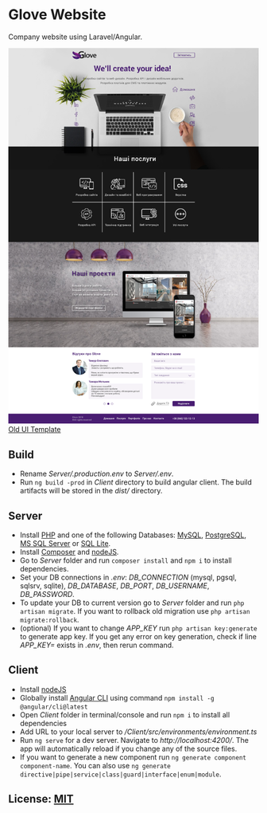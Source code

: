 # Glove Website
Company website using Laravel/Angular.

![UI Template](./img1.png)
[Old UI Template](./img2.png)

## Build
- Rename *Server/.production.env* to *Server/.env*.
- Run `ng build -prod` in *Client* directory to build angular client. The build artifacts will be stored in the *dist/* directory.

## Server
- Install [PHP](http://fi2.php.net/downloads.php) and one of the following Databases: [MySQL](https://www.mysql.com/downloads/), [PostgreSQL](https://www.postgresql.org/download/), [MS SQL Server](https://www.microsoft.com/en-us/sql-server/sql-server-downloads) or [SQL Lite](https://www.sqlite.org/download.html).
- Install [Composer](https://getcomposer.org/) and [nodeJS](https://nodejs.org).
- Go to *Server* folder and run `composer install` and `npm i` to install dependencies.
- Set your DB connections in *.env*: *DB_CONNECTION* (mysql, pgsql, sqlsrv, sqlite), *DB_DATABASE*, *DB_PORT*, *DB_USERNAME*, *DB_PASSWORD*.
- To update your DB to current version go to *Server* folder and run `php artisan migrate`. If you want to rollback old migration use `php artisan migrate:rollback`.
- (optional) If you want to change *APP_KEY* run `php artisan key:generate` to generate app key. If you get any error on key generation, check if line *APP_KEY=* exists in *.env*, then rerun command. 

## Client
- Install [nodeJS](https://nodejs.org)
- Globally install [Angular CLI](https://cli.angular.io/) using command `npm install -g @angular/cli@latest`
- Open *Client* folder in terminal/console and run `npm i` to install all dependencies
- Add URL to your local server to  */Client/src/environments/environment.ts*
- Run `ng serve` for a dev server. Navigate to *http://localhost:4200/*. The app will automatically reload if you change any of the source files.
- If you want to generate a new component run `ng generate component component-name`. You can also use `ng generate directive|pipe|service|class|guard|interface|enum|module`.

## License: [MIT](https://opensource.org/licenses/MIT)